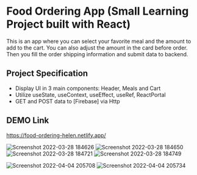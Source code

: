 # Food Ordering App (Small Learning Project built with React)

This is an app where you can select your favorite meal and the amount to add to the cart. You can also adjust the amount in the card before order. Then you fill the order shipping information and submit data to backend.

## Project Specification

- Display UI in 3 main components: Header, Meals and Cart
- Utilize useState, useContext, useEffect, useRef, ReactPortal
- GET and POST data to [Firebase] via Http

## DEMO Link

https://food-ordering-helen.netlify.app/

![Screenshot 2022-03-28 184626](https://user-images.githubusercontent.com/94285120/160437327-6bc08437-af50-4426-9df4-b1b4a23b3481.png)
![Screenshot 2022-03-28 184650](https://user-images.githubusercontent.com/94285120/160437334-e8ec6d5d-fa60-4e0d-9b3f-b5bdd6e7376e.png)
![Screenshot 2022-03-28 184721](https://user-images.githubusercontent.com/94285120/160437343-65fea691-fe93-41df-be1f-cf44955f5f4f.png)
![Screenshot 2022-03-28 184749](https://user-images.githubusercontent.com/94285120/160437351-c326a0f8-f731-4b56-8a3b-613f7125a7e0.png)

![Screenshot 2022-04-04 205708](https://user-images.githubusercontent.com/94285120/161603510-bbab8fe1-427d-479f-9d3d-22e3b9a6c8cd.png)
![Screenshot 2022-04-04 205734](https://user-images.githubusercontent.com/94285120/161603518-631ba199-1e69-4e3c-9394-d51748af9d7c.png)
